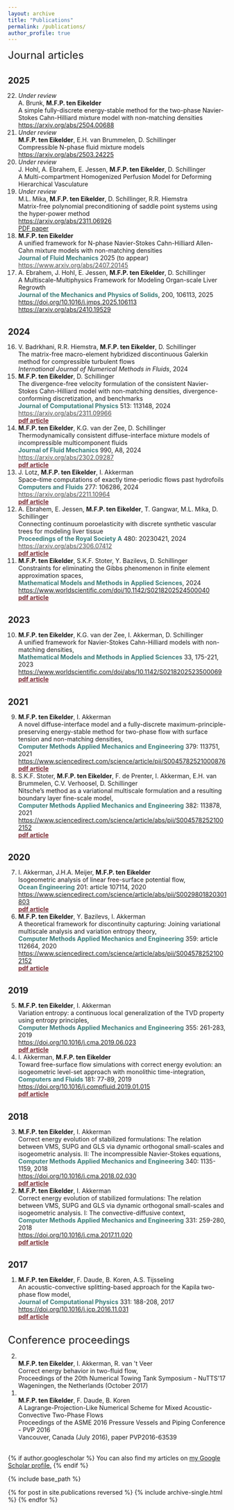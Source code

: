 ```yaml
---
layout: archive
title: "Publications"
permalink: /publications/
author_profile: true
---
```

<font size="5">  
    Journal articles
</font>
<div style="font-size: 1.4em; font-weight: bold; margin-top: 1.6em;">2025</div>
<ol reversed start="22">  
<li><i> Under review </i><br> A. Brunk, <b>M.F.P. ten Eikelder</b><br>
   A simple fully-discrete energy-stable method for the two-phase Navier-Stokes Cahn-Hilliard mixture model with non-matching densities<br>
   <a href="https://arxiv.org/abs/2504.00688">https://arxiv.org/abs/2504.00688</a>
</li>
<li><i> Under review </i><br> <b>M.F.P. ten Eikelder</b>, E.H. van Brummelen, D. Schillinger <br>
   Compressible N-phase fluid mixture models<br>
   <a href="https://arxiv.org/abs/2503.24225">https://arxiv.org/abs/2503.24225</a>
</li>
   <li><i> Under review </i><br> J. Hohl, A. Ebrahem, E. Jessen, <b>M.F.P. ten Eikelder</b>, D. Schillinger<br>
   A Multi-compartment Homogenized Perfusion Model for Deforming Hierarchical Vasculature<br>
   </li>
  <li><i> Under review </i><br> M.L. Mika, <b>M.F.P. ten Eikelder</b>, D. Schillinger, R.R. Hiemstra <br>
Matrix-free polynomial preconditioning of saddle point systems using the hyper-power method <br>
<a href="https://arxiv.org/abs/2311.06926">https://arxiv.org/abs/2311.06926</a> <br>
<a href="http://marcoteneikelder.github.io/files/Mika_2023_arxiv.pdf">PDF paper</a></li>
<li><b>M.F.P. ten Eikelder</b><br>
   A unified framework for N-phase Navier-Stokes Cahn-Hilliard Allen-Cahn mixture models with non-matching densities<br>
   <span style="color: #3b7c78;"><b>Journal of Fluid Mechanics</b></span> 2025 (to appear) <br>
   <a href="https://www.arxiv.org/abs/2407.20145" style="color: #4a4a4a;">https://www.arxiv.org/abs/2407.20145</a></li>
<li>A. Ebrahem, J. Hohl, E. Jessen, <b>M.F.P. ten Eikelder</b>, D. Schillinger<br>
   A Multiscale-Multiphysics Framework for Modeling Organ-scale Liver Regrowth<br>
   <span style="color: #3b7c78;"><b>Journal of the Mechanics and Physics of Solids</b></span>, 200, 106113, 2025<br>
<a href="https://doi.org/10.1016/j.jmps.2025.106113">https://doi.org/10.1016/j.jmps.2025.106113</a><br>
<a href="https://arxiv.org/abs/2410.19529">https://arxiv.org/abs/2410.19529</a></li> 
</ol>
<!-- YEAR: 2024 -->
<div style="font-size: 1.4em; font-weight: bold; margin-top: 1.6em;">2024</div>
<ol reversed start="16">
<li>V. Badrkhani, R.R. Hiemstra, <b>M.F.P. ten Eikelder</b>, D. Schillinger<br>
   The matrix-free macro-element hybridized discontinuous Galerkin method for compressible turbulent flows<br>
   <i>International Journal of Numerical Methods in Fluids</i>, 2024</li>
  <li><b>M.F.P. ten Eikelder</b>, D. Schillinger<br>
   The divergence-free velocity formulation of the consistent Navier-Stokes Cahn-Hilliard model with non-matching densities, divergence-conforming discretization, and benchmarks<br>
   <span style="color: #3b7c78;"><b>Journal of Computational Physics</b></span> 513: 113148, 2024<br>
   <a href="https://arxiv.org/abs/2311.09966" style="color: #4a4a4a !important;">https://arxiv.org/abs/2311.09966</a><br>
   <b><a href="http://marcoteneikelder.github.io/files/ten_Eikelder_2023_divNSCH_arxiv.pdf" style="color: #7b2c35 !important;">pdf article</a></b>
  </li>
  <li><b>M.F.P. ten Eikelder</b>, K.G. van der Zee, D. Schillinger<br>
   Thermodynamically consistent diffuse-interface mixture models of incompressible multicomponent fluids<br>
   <span style="color: #3b7c78;"><b>Journal of Fluid Mechanics</b></span> 990, A8, 2024<br>
   <a href="https://arxiv.org/abs/2302.09287" style="color: #4a4a4a !important;">https://arxiv.org/abs/2302.09287</a><br>
   <b><a href="http://marcoteneikelder.github.io/files/ten_Eikelder_2023_mix_arxiv.pdf" style="color: #7b2c35 !important;">pdf article</a></b>
   </li>
   <li>J. Lotz, <b>M.F.P. ten Eikelder</b>, I. Akkerman<br>
   Space–time computations of exactly time-periodic flows past hydrofoils<br>
   <span style="color: #3b7c78;"><b>Computers and Fluids</b></span> 277: 106286, 2024<br>
   <a href="https://arxiv.org/abs/2211.10964" style="color: #4a4a4a !important;">https://arxiv.org/abs/2211.10964</a><br>
   <b><a href="http://marcoteneikelder.github.io/files/Lotz_2022_arxiv.pdf" style="color: #7b2c35 !important;">pdf article</a></b>
   </li>
  <li>A. Ebrahem, E. Jessen, <b>M.F.P. ten Eikelder</b>, T. Gangwar, M.L. Mika, D. Schillinger<br>
Connecting continuum poroelasticity with discrete synthetic vascular trees for modeling liver tissue<br>
   <span style="color: #3b7c78;"><b>Proceedings of the Royal Society A</b></span> 480: 20230421, 2024<br>
   <a href="https://arxiv.org/abs/2306.07412" style="color: #4a4a4a !important;">https://arxiv.org/abs/2306.07412</a><br>
   <b><a href="http://marcoteneikelder.github.io/files/Ebrahem_2023_arxiv.pdf" style="color: #7b2c35 !important;">pdf article</a></b>
  </li>
  <li><b>M.F.P. ten Eikelder</b>, S.K.F. Stoter, Y. Bazilevs, D. Schillinger <br>
Constraints for eliminating the Gibbs phenomenon in finite element approximation spaces, <br>
<span style="color: #3b7c78;"><b>Mathematical Models and Methods in Applied Sciences</b></span>, 2024 <br>
<a href="https://www.worldscientific.com/doi/10.1142/S0218202524500040">https://www.worldscientific.com/doi/10.1142/S0218202524500040</a> <br>
<b><a href="http://marcoteneikelder.github.io/files/ten_Eikelder_2023_constraints_arxiv.pdf" style="color: #7b2c35 !important;">pdf article</a></b>
</li>      
</ol>
<!-- YEAR: 2023 -->
<div style="font-size: 1.4em; font-weight: bold; margin-top: 1.6em;">2023</div>
<ol reversed start="10">
  <li><b>M.F.P. ten Eikelder</b>, K.G. van der Zee, I. Akkerman, D. Schillinger<br>
A unified framework for Navier-Stokes Cahn-Hilliard models with non-matching densities, <br>
<span style="color: #3b7c78;"><b>Mathematical Models and Methods in Applied Sciences</b></span> 33, 175-221, 2023 <br>
<a href="https://www.worldscientific.com/doi/abs/10.1142/S0218202523500069">https://www.worldscientific.com/doi/abs/10.1142/S0218202523500069</a> <br>
<b><a href="http://marcoteneikelder.github.io/files/ten_Eikelder_2023_NSCH_M3AS.pdf" style="color: #7b2c35 !important;">pdf article</a></b>
</li>
</ol>
<!-- YEAR: 2021 -->
<div style="font-size: 1.4em; font-weight: bold; margin-top: 1.6em;">2021</div>
<ol reversed start="9">
  <li><b>M.F.P. ten Eikelder</b>, I. Akkerman <br>
A novel diffuse-interface model and a fully-discrete maximum-principle-preserving energy-stable method for two-phase flow with
surface tension and non-matching densities,<br>
<span style="color: #3b7c78;"><b>Computer Methods Applied Mechanics and Engineering</b></span> 379: 113751, 2021<br>
<a href="https://www.sciencedirect.com/science/article/pii/S0045782521000876">https://www.sciencedirect.com/science/article/pii/S0045782521000876</a> <br>
<b><a href="http://marcoteneikelder.github.io/files/ten_Eikelder_2021_energyLS_arxiv.pdf" style="color: #7b2c35 !important;">pdf article</a></b>
</li>
  <li>S.K.F. Stoter, <b>M.F.P. ten Eikelder</b>, F. de Prenter, I. Akkerman, E.H. van Brummelen, C.V. Verhoosel, D. Schillinger <br>
Nitsche’s method as a variational multiscale formulation and a resulting boundary layer fine-scale model, <br>
<span style="color: #3b7c78;"><b>Computer Methods Applied Mechanics and Engineering</b></span> 382: 113878, 2021 <br>
<a href="https://www.sciencedirect.com/science/article/abs/pii/S0045782521002152">https://www.sciencedirect.com/science/article/abs/pii/S0045782521002152</a> <br>
<b><a href="http://marcoteneikelder.github.io/files/Stoter_2021_VMSNitsche_arxiv.pdf" style="color: #7b2c35 !important;">pdf article</a></b>
</li>
</ol>
<!-- YEAR: 2020 -->
<div style="font-size: 1.4em; font-weight: bold; margin-top: 1.6em;">2020</div>
<ol reversed start="7">
  <li>I. Akkerman, J.H.A. Meijer, <b>M.F.P. ten Eikelder</b> <br>
Isogeometric analysis of linear free-surface potential flow, <br>
<span style="color: #3b7c78;"><b>Ocean Engineering</b></span> 201: article 107114, 2020 <br>
<a href="https://www.sciencedirect.com/science/article/abs/pii/S0029801820301803">https://www.sciencedirect.com/science/article/abs/pii/S0029801820301803</a> <br>
<b><a href="http://marcoteneikelder.github.io/files/Akkerman_2020_IGApotflow_arxiv.pdf" style="color: #7b2c35 !important;">pdf article</a></b>
</li>
  <li><b>M.F.P. ten Eikelder</b>, Y. Bazilevs, I. Akkerman<br>
A theoretical framework for discontinuity capturing: Joining variational multiscale analysis and variation entropy
theory,<br>
<span style="color: #3b7c78;"><b>Computer Methods Applied Mechanics and Engineering</b></span> 359: article 112664, 2020 <br>
<a href="https://www.sciencedirect.com/science/article/abs/pii/S0045782519305493">https://www.sciencedirect.com/science/article/abs/pii/S0045782521002152</a> <br>
<b><a href="http://marcoteneikelder.github.io/files/ten_Eikelder_2020_VMSDC_CMAME.pdf" style="color: #7b2c35 !important;">pdf article</a></b>
</li>
</ol>
<!-- YEAR: 2019 -->
<div style="font-size: 1.4em; font-weight: bold; margin-top: 1.6em;">2019</div>
<ol reversed start="5">
  <li><b>M.F.P. ten Eikelder</b>, I. Akkerman <br>
Variation entropy: a continuous local generalization of the TVD property using entropy principles, <br>
<span style="color: #3b7c78;"><b>Computer Methods Applied Mechanics and Engineering</b></span> 355: 261-283, 2019 <br>
<a href="https://doi.org/10.1016/j.cma.2019.06.023">https://doi.org/10.1016/j.cma.2019.06.023</a> <br>
<b><a href="http://marcoteneikelder.github.io/files/ten_Eikelder_2019_VE_arxiv.pdf" style="color: #7b2c35 !important;">pdf article</a></b>
</li>
  <li>I. Akkerman, <b>M.F.P. ten Eikelder</b><br>
Toward free-surface flow simulations with correct energy evolution: an isogeometric level-set approach with monolithic time-integration,<br>
<span style="color: #3b7c78;"><b>Computers and Fluids</b></span> 181: 77-89, 2019 <br>
<a href="https://doi.org/10.1016/j.compfluid.2019.01.015">https://doi.org/10.1016/j.compfluid.2019.01.015</a> <br>
<b><a href="http://marcoteneikelder.github.io/files/Akkerman_2019_towardenergy_arxiv.pdf" style="color: #7b2c35 !important;">pdf article</a></b>
</li>
</ol>
<!-- YEAR: 2024 -->
<div style="font-size: 1.4em; font-weight: bold; margin-top: 1.6em;">2018</div>
<ol reversed start="3">
  <li><b>M.F.P. ten Eikelder</b>, I. Akkerman<br>
Correct energy evolution of stabilized formulations: The relation between VMS, SUPG and GLS via dynamic orthogonal small-scales and isogeometric analysis. II: The incompressible Navier-Stokes equations,<br>
<span style="color: #3b7c78;"><b>Computer Methods Applied Mechanics and Engineering</b></span> 340: 1135-1159, 2018 <br>
<a href="https://doi.org/10.1016/j.cma.2018.02.030">https://doi.org/10.1016/j.cma.2018.02.030</a> <br>
<b><a href="http://marcoteneikelder.github.io/files/ten_Eikelder_2018_energyNS_arxiv.pdf" style="color: #7b2c35 !important;">pdf article</a></b>
</li>
  <li><b>M.F.P. ten Eikelder</b>, I. Akkerman <br>
Correct energy evolution of stabilized formulations: The relation between VMS, SUPG and GLS via dynamic orthogonal small-scales and isogeometric analysis. I: The convective-diffusive context, <br>
<span style="color: #3b7c78;"><b>Computer Methods Applied Mechanics and Engineering</b></span> 331: 259-280, 2018 <br>
<a href="https://doi.org/10.1016/j.cma.2017.11.020">https://doi.org/10.1016/j.cma.2017.11.020</a> <br>
<b><a href="http://marcoteneikelder.github.io/files/ten_Eikelder_2018_energyCD_arxiv.pdf" style="color: #7b2c35 !important;">pdf article</a></b>
  </li>
</ol>
<!-- YEAR: 2017 -->
<div style="font-size: 1.4em; font-weight: bold; margin-top: 1.6em;">2017</div>
<ol reversed start="1">
  <li><b>M.F.P. ten Eikelder</b>, F. Daude, B. Koren, A.S. Tijsseling <br>
An acoustic-convective splitting-based approach for the Kapila two-phase flow model, <br>
<span style="color: #3b7c78;"><b>Journal of Computational Physics</b></span> 331: 188-208, 2017 <br>
<a href="https://doi.org/10.1016/j.jcp.2016.11.031">https://doi.org/10.1016/j.jcp.2016.11.031</a> <br>
<b><a href="http://marcoteneikelder.github.io/files/ten_Eikelder_2017_JCP.pdf" style="color: #7b2c35 !important;">pdf article</a></b>
  </li>
</ol>
<br>
<font size="5">  
    Conference proceedings
</font>
<ol reversed>
   <li><br> <b>M.F.P. ten Eikelder</b>, I. Akkerman, R. van 't Veer <br>
Correct energy behavior in two-fluid flow, <br>
Proceedings of the 20th Numerical Towing Tank Symposium - NuTTS'17 <br>
Wageningen, the Netherlands (October 2017) <br>
   </li>
   <li><br> <b>M.F.P. ten Eikelder</b>, F. Daude, B. Koren <br>
A Lagrange-Projection-Like Numerical Scheme for Mixed Acoustic-Convective Two-Phase Flows <br>
Proceedings of the ASME 2016 Pressure Vessels and Piping Conference - PVP 2016 <br>
Vancouver, Canada (July 2016), paper PVP2016-63539 <br>
   </li>
</ol>
<br>
{% if author.googlescholar %}
  You can also find my articles on <u><a href="{{author.googlescholar}}">my Google Scholar profile</a>.</u>
{% endif %}

{% include base_path %}

{% for post in site.publications reversed %}
  {% include archive-single.html %}
{% endfor %}
